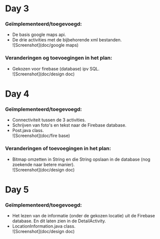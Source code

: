 # Day 3
### Geïmplementeerd/toegevoegd:
- De basis google maps api.
- De drie activities met de bijbehorende xml bestanden.</br>
![Screenshot](doc/google maps)

### Veranderingen og toevoegingen in het plan:
- Gekozen voor firebase (database) ipv SQL.</br>
![Screenshot](doc/design doc)

# Day 4
### Geïmplementeerd/toegevoegd:
- Connectiviteit tussen de 3 activities.
- Schrijven van foto's en tekst naar de Firebase database. 
- Post.java class.</br>
![Screenshot](doc/fire base)

### Veranderingen of toevoegingen in het plan:
- Bitmap omzetten in String en die String opslaan in de database (nog zoekende naar betere manier).</br>
![Screenshot](doc/design doc)</br>

# Day 5
### Geïmplementeerd/toegevoegd:
- Het lezen van de informatie (onder de gekozen locatie) uit de Firebase database. En dit laten zien in de DetailActivity.
- LocationInformation.java class.</br>
![Screenshot](doc/design doc)</br>
